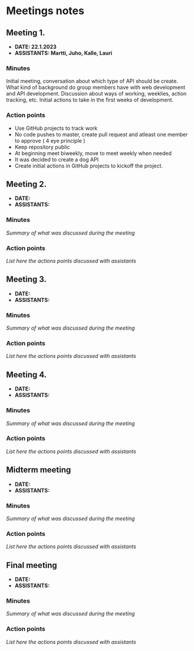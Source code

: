 # Meetings notes

## Meeting 1.
* **DATE: 22.1.2023**
* **ASSISTANTS: Martti, Juho, Kalle, Lauri**

### Minutes
Initial meeting, conversation about which type of API should be create.
What kind of background do group members have with web development and API development.
Discussion about ways of working, weeklies, action tracking, etc.
Initial actions to take in the first weeks of development.

### Action points
- Use GitHub projects to track work
- No code pushes to master, create pull request and atleast one member to approve ( 4 eye principle )
- Keep repository public
- At beginning meet biweekly, move to meet weekly when needed
- It was decided to create a dog API
- Create initial actions in GitHub projects to kickoff the project.


## Meeting 2.
* **DATE:**
* **ASSISTANTS:**

### Minutes
*Summary of what was discussed during the meeting*

### Action points
*List here the actions points discussed with assistants*




## Meeting 3.
* **DATE:**
* **ASSISTANTS:**

### Minutes
*Summary of what was discussed during the meeting*

### Action points
*List here the actions points discussed with assistants*




## Meeting 4.
* **DATE:**
* **ASSISTANTS:**

### Minutes
*Summary of what was discussed during the meeting*

### Action points
*List here the actions points discussed with assistants*




## Midterm meeting
* **DATE:**
* **ASSISTANTS:**

### Minutes
*Summary of what was discussed during the meeting*

### Action points
*List here the actions points discussed with assistants*




## Final meeting
* **DATE:**
* **ASSISTANTS:**

### Minutes
*Summary of what was discussed during the meeting*

### Action points
*List here the actions points discussed with assistants*




